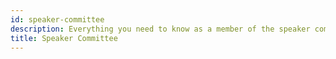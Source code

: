 ```yaml
---
id: speaker-committee
description: Everything you need to know as a member of the speaker committee
title: Speaker Committee
---
```


